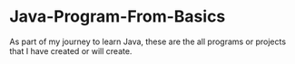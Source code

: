 # Java-Program-From-Basics
As part of my journey to learn Java, these are the all programs or projects that I have created or will create.
